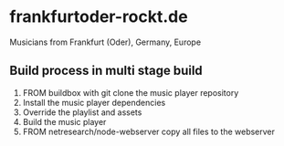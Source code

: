 # frankfurtoder-rockt.de

Musicians from Frankfurt (Oder), Germany, Europe

## Build process in multi stage build

1. FROM buildbox with git clone the music player repository
2. Install the music player dependencies
3. Override the playlist and assets
4. Build the music player
5. FROM netresearch/node-webserver copy all files to the webserver

